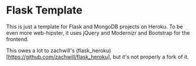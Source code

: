 Flask Template
==============

This is just a template for Flask and MongoDB projects on Heroku. To be even more web-hipster, it uses jQuery and Modernizr and Bootstrap for the frontend.

This owes a lot to zachwill's (flask_heroku)[https://github.com/zachwill/flask_heroku], but it's not properly a fork of it.
